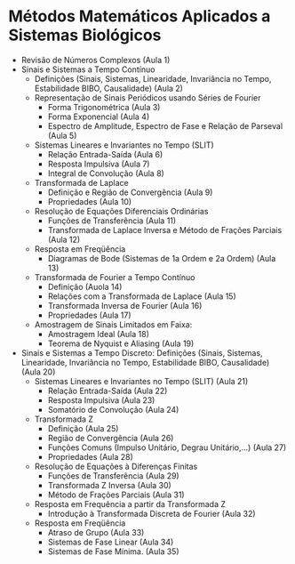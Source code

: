 # Métodos Matemáticos Aplicados a Sistemas Biológicos 


- Revisão de Números Complexos (Aula 1)
- Sinais e Sistemas a Tempo Contínuo
  * Definições (Sinais, Sistemas, Linearidade, Invariância no Tempo, Estabilidade BIBO, Causalidade) (Aula 2)
  * Representação de Sinais Periódicos usando Séries de Fourier 
    + Forma Trigonométrica (Aula 3)
    + Forma Exponencial (Aula 4)
    + Espectro de Amplitude, Espectro de Fase e Relação de Parseval (Aula 5)
  * Sistemas Lineares e Invariantes no Tempo (SLIT)
    + Relação Entrada-Saída (Aula 6)
    + Resposta Impulsiva (Aula 7)
    + Integral de Convolução (Aula 8)
  * Transformada de Laplace
    + Definição e Região de Convergência (Aula 9)
    + Propriedades (Aula 10)
  * Resolução de Equações Diferenciais Ordinárias
    + Funções de Transferência (Aula 11)
    + Transformada de Laplace Inversa e Método de Frações Parciais (Aula 12)
  * Resposta em Freqüência 
    + Diagramas de Bode (Sistemas de 1a Ordem e 2a Ordem) (Aula 13)
  * Transformada de Fourier a Tempo Contínuo 
    + Definição (Auola 14)
    + Relações com a Transformada de Laplace (Aula 15)
    + Transformada Inversa de Fourier (Aula 16)
    + Propriedades (Aula 17)
  * Amostragem de Sinais Limitados em Faixa:
    + Amostragem Ideal (Aula 18)
    + Teorema de Nyquist e Aliasing (Aula 19)
- Sinais e Sistemas a Tempo Discreto: Definições (Sinais, Sistemas, Linearidade, Invariância no Tempo, Estabilidade BIBO, Causalidade) (Aula 20)
  * Sistemas Lineares e Invariantes no Tempo (SLIT) (Aula 21)
    + Relação Entrada-Saída (Aula 22)
    + Resposta Impulsiva (Aula 23)
    + Somatório de Convolução (Aula 24)
  * Transformada Z 
    + Definição (Aula 25)
    + Região de Convergência (Aula 26)
    + Funções Comuns (Impulso Unitário, Degrau Unitário,...) (Aula 27)
    + Propriedades (Aula 28)
  * Resolução de Equações à Diferenças Finitas
    + Funções de Transferência  (Aula 29)
    + Transformada Z Inversa  (Aula 30)
    + Método de Frações Parciais (Aula 31)
  * Resposta em Frequência a partir da Transformada Z
    + Introdução à Transformada Discreta de Fourier (Aula 32)
  * Resposta em Freqüência
    + Atraso de Grupo (Aula 33)
    + Sistemas de Fase Linear (Aula 34)
    + Sistemas de Fase Mínima. (Aula 35)
